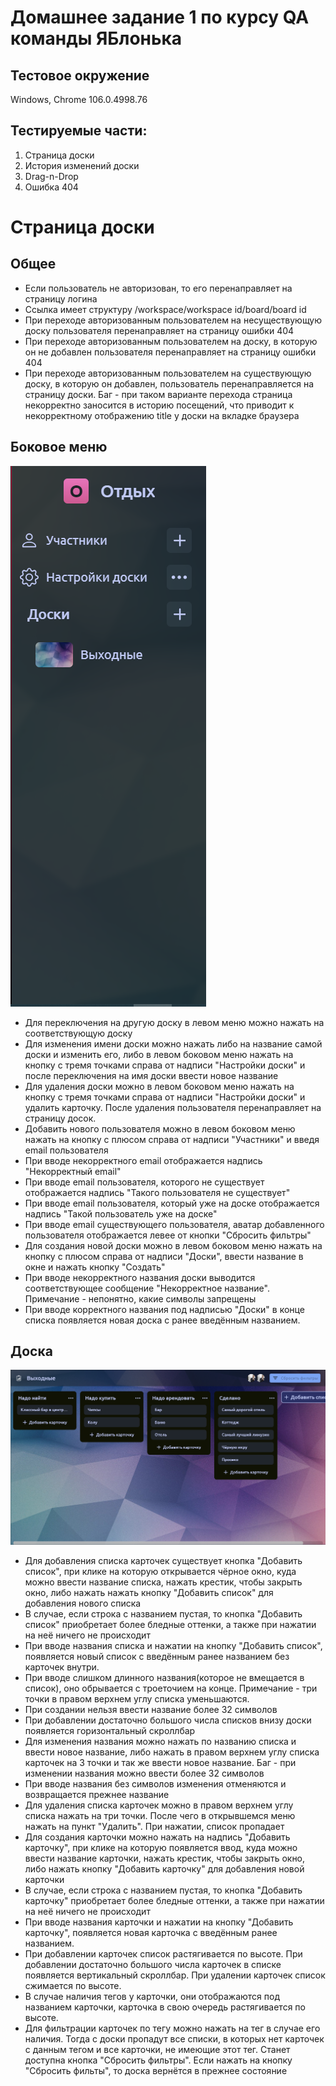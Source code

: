 # Домашнее задание 1 по курсу QA команды ЯБлонька

## Тестовое окружение 
Windows, Chrome 106.0.4998.76

## Тестируемые части:
1. Страница доски
2. История изменений доски
3. Drag-n-Drop
4. Ошибка 404

# Страница доски

## Общее
* Если пользователь не авторизован, то его перенаправляет на страницу логина
* Ссылка имеет структуру /workspace/workspace id/board/board id
* При переходе авторизованным пользователем на несуществующую доску пользователя перенаправляет на страницу ошибки 404
* При переходе авторизованным пользователем на доску, в которую он не добавлен пользователя перенаправляет на страницу ошибки 404
* При переходе авторизованным пользователем на существующую доску, в которую он добавлен, пользователь перенаправляется на страницу доски.
Баг - при таком варианте перехода страница некорректно заносится в историю посещений, что приводит к некорректному отображению title у доски
на вкладке браузера
## Боковое меню
![Боковое меню](./images/left_menu.png)
* Для переключения на другую доску в левом меню можно нажать на соответствующую доску
* Для изменения имени доски можно нажать либо на название самой доски и изменить его, 
либо в левом боковом меню нажать на кнопку с тремя точками справа от надписи "Настройки доски" и после переключения на имя доски
ввести новое название
* Для удаления доски можно в левом боковом меню нажать на кнопку с тремя точками справа от надписи "Настройки доски" и удалить
карточку. После удаления пользователя перенаправляет на страницу досок.
* Добавить нового пользователя можно в левом боковом меню нажать на кнопку с плюсом справа от надписи "Участники" и введя 
email пользователя
* При вводе некорректного email отображается надпись "Некорректный email"
* При вводе email пользователя, которого не существует отображается надпись "Такого пользователя не существует"
* При вводе email пользователя, который уже на доске отображается надпись "Такой пользователь уже на доске"
* При вводе email существующего пользователя, аватар добавленного пользователя отображается левее от кнопки "Сбросить фильтры"
* Для создания новой доски можно в левом боковом меню нажать на кнопку с плюсом справа от надписи "Доски", ввести название в окне и нажать
кнопку "Создать"
* При вводе некорректного названия доски выводится соответствующее сообщение "Некорректное название". Примечание - непонятно, какие символы запрещены
* При вводе корректного названия под надписью "Доски" в конце списка появляется новая доска с ранее введённым названием.
## Доска
![Доска](./images/board.png)
* Для добавления списка карточек существует кнопка "Добавить список", при клике на которую открывается чёрное окно, куда можно ввести
название списка, нажать крестик, чтобы закрыть окно, либо нажать нажать кнопку "Добавить список" для добавления нового списка
* В случае, если строка с названием пустая, то кнопка "Добавить список" приобретает более бледные оттенки, а также при нажатии на неё ничего не происходит
* При вводе названия списка и нажатии на кнопку "Добавить список", появляется новый список с введённым ранее названием без карточек внутри.
* При вводе слишком длинного названия(которое не вмещается в список), оно обрывается с троеточием на конце. Примечание - три точки в правом верхнем углу списка уменьшаются.
* При создании нельзя ввести название более 32 символов
* При добавлении достаточно большого числа списков внизу доски появляется горизонтальный скроллбар
* Для изменения названия можно нажать по названию списка и ввести новое название, либо нажать в правом верхнем углу списка карточек на 3 точки и так же ввести новое название. Баг - при изменении названия можно ввести более 32 символов
* При вводе названия без символов изменения отменяются и возвращается прежнее название
* Для удаления списка карточек можно в правом верхнем углу списка нажать на три точки. После чего в открывшемся меню нажать на пункт
"Удалить". При нажатии, список пропадает
* Для создания карточки можно нажать на надпись "Добавить карточку", при клике на которую появляется ввод, куда можно ввести название карточки, нажать крестик, чтобы закрыть окно, либо нажать кнопку "Добавить карточку" для добавления новой карточки
* В случае, если строка с названием пустая, то кнопка "Добавить карточку" приобретает более бледные оттенки, а также при нажатии на неё ничего не происходит
* При вводе названия карточки и нажатии на кнопку "Добавить карточку", появляется новая карточка с введённым ранее названием.
* При добавлении карточек список растягивается по высоте. При добавлении достаточно большого числа карточек в списке появляется вертикальный скроллбар. При удалении карточек список сжимается по высоте.
* В случае наличия тегов у карточки, они отображаются под названием карточки, карточка в свою очередь растягивается по высоте.
* Для фильтрации карточек по тегу можно нажать на тег в случае его наличия. Тогда с доски пропадут все списки, в которых нет карточек с данным тегом и все карточки, не имеющие этот тег. Станет доступна кнопка "Сбросить фильтры". Если нажать на кнопку "Сбросить фильты", то доска вернётся в прежнее состояние

